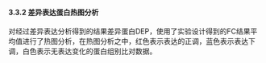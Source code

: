 #### 3.3.2 差异表达蛋白热图分析

对经过差异表达分析得到的结果差异蛋白DEP，使用了实验设计得到的FC结果平均值进行了热图分析，在热图分析之中，红色表示表达的正调，蓝色表示表达下调，白色表示无表达变化的蛋白组别比对数据。

